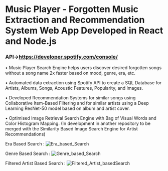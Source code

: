 # Music Player - Forgotten Music Extraction and Recommendation System Web App Developed in React and Node.js
### API->https://developer.spotify.com/console/

• Music Player Search Engine helps users discover desired forgotten songs without a song name 2x faster based on mood, genre, era, etc.

• Automated data extraction using Spotify API to create a SQL Database for Artists, Albums, Songs, Acoustic Features, Popularity, and Images. 

• Developed Recommendation Systems for similar songs using Collaborative Item-Based Filtering and for similar artists using a Deep Learning ResNet-50 model based on album and artist cover.

• Optimised Image Retrieval Search Engine with Bag of Visual Words and Color Histogram Mapping.
(In development in another repository to be merged with the Similarity Based Image Search Engine for Artist Recommendations)


Era Based Search :
![Era_based_Search](https://github.com/PrabalS12/Music-Player---Forgotten-Songs-Artists-Recommendations/assets/90951846/053d7c80-aedd-4a3b-8ba3-3e4804277de5)


Genre Based Search :
![Genre_based_Search](https://github.com/PrabalS12/Music-Player---Forgotten-Songs-Artists-Recommendations/assets/90951846/30016c2d-6ec5-4406-8726-b164f3891a5f)


Filtered Artist Based Search :
![Filtered_Artist_basedSearch](https://github.com/PrabalS12/Music-Player---Forgotten-Songs-Artists-Recommendations/assets/90951846/58396d4a-8dd8-4ca5-9165-5cf67fb9856e)

